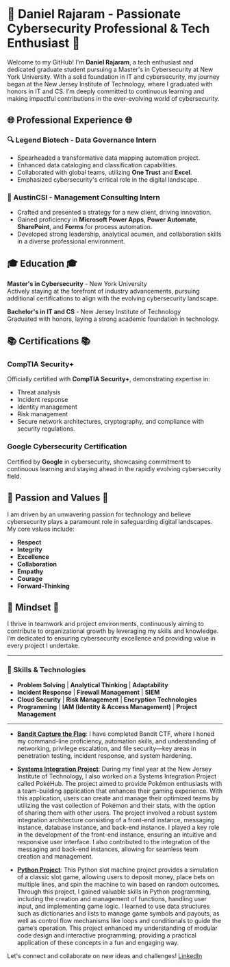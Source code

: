 # 🚀 Daniel Rajaram - Passionate Cybersecurity Professional & Tech Enthusiast 🚀

Welcome to my GitHub! I'm **Daniel Rajaram**, a tech enthusiast and dedicated graduate student pursuing a Master's in Cybersecurity at New York University. With a solid foundation in IT and cybersecurity, my journey began at the New Jersey Institute of Technology, where I graduated with honors in IT and CS. I’m deeply committed to continuous learning and making impactful contributions in the ever-evolving world of cybersecurity.

## 🌐 Professional Experience 🌐

### 🔍 Legend Biotech - Data Governance Intern
- Spearheaded a transformative data mapping automation project.
- Enhanced data cataloging and classification capabilities.
- Collaborated with global teams, utilizing **One Trust** and **Excel**.
- Emphasized cybersecurity's critical role in the digital landscape.

### 💼 AustinCSI - Management Consulting Intern
- Crafted and presented a strategy for a new client, driving innovation.
- Gained proficiency in **Microsoft Power Apps**, **Power Automate**, **SharePoint**, and **Forms** for process automation.
- Developed strong leadership, analytical acumen, and collaboration skills in a diverse professional environment.

## 🎓 Education 🎓

**Master's in Cybersecurity** - New York University  
Actively staying at the forefront of industry advancements, pursuing additional certifications to align with the evolving cybersecurity landscape.

**Bachelor's in IT and CS** - New Jersey Institute of Technology  
Graduated with honors, laying a strong academic foundation in technology.

## 📚 Certifications 📚

### CompTIA Security+
Officially certified with **CompTIA Security+**, demonstrating expertise in:
- Threat analysis
- Incident response
- Identity management
- Risk management
- Secure network architectures, cryptography, and compliance with security regulations.

### Google Cybersecurity Certification
Certified by **Google** in cybersecurity, showcasing commitment to continuous learning and staying ahead in the rapidly evolving cybersecurity field.

## 🤝 Passion and Values 🤝
I am driven by an unwavering passion for technology and believe cybersecurity plays a paramount role in safeguarding digital landscapes. My core values include:
- **Respect**
- **Integrity**
- **Excellence**
- **Collaboration**
- **Empathy**
- **Courage**
- **Forward-Thinking**

## 🌟 Mindset 🌟
I thrive in teamwork and project environments, continuously aiming to contribute to organizational growth by leveraging my skills and knowledge. I’m dedicated to ensuring cybersecurity excellence and providing value in every project I undertake.

---

### 📌 Skills & Technologies
- **Problem Solving** | **Analytical Thinking** | **Adaptability**
- **Incident Response** | **Firewall Management** | **SIEM**
- **Cloud Security** | **Risk Management** | **Encryption Technologies**
- **Programming** | **IAM (Identity & Access Management)** | **Project Management**

---
- [**Bandit Capture the Flag**](https://github.com/drajaram614/OverTheWire-CTFs): I have completed Bandit CTF, where I honed my command-line proficiency, automation skills, and understanding of networking, privilege escalation, and file security—key areas in penetration testing, incident response, and system hardening.

- [**Systems Integration Project**](https://github.com/drajaram614/Systems-Integration-Group-Project?tab=readme-ov-file): During my final year at the New Jersey Institute of Technology, I also worked on a Systems Integration Project called PokéHub. The project aimed to provide Pokémon enthusiasts with a team-building application that enhances their gaming experience. With this application, users can create and manage their optimized teams by utilizing the vast collection of Pokémon and their stats, with the option of sharing them with other users. The project involved a robust system integration architecture consisting of a front-end instance, messaging instance, database instance, and back-end instance. I played a key role in the development of the front-end instance, ensuring an intuitive and responsive user interface. I also contributed to the integration of the messaging and back-end instances, allowing for seamless team creation and management.

- [**Python Project**](https://github.com/drajaram614/Python-Project): This Python slot machine project provides a simulation of a classic slot game, allowing users to deposit money, place bets on multiple lines, and spin the machine to win based on random outcomes. Through this project, I gained valuable skills in Python programming, including the creation and management of functions, handling user input, and implementing game logic. I learned to use data structures such as dictionaries and lists to manage game symbols and payouts, as well as control flow mechanisms like loops and conditionals to guide the game’s operation. This project enhanced my understanding of modular code design and interactive programming, providing a practical application of these concepts in a fun and engaging way.

Let's connect and collaborate on new ideas and challenges! 
[LinkedIn](https://www.linkedin.com/in/daniel-rajaram)
